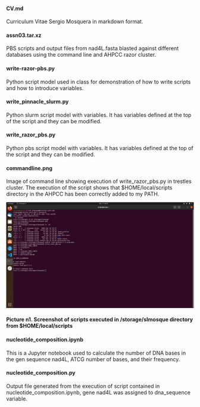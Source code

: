 #### CV.md 
Curriculum Vitae Sergio Mosquera in markdown format.

#### assn03.tar.xz
PBS scripts and output files from nad4L.fasta blasted against different databases using the command line and AHPCC razor cluster. 

#### write-razor-pbs.py  
Python script model used in class for demonstration of how to write scripts and how to introduce variables.  

#### write_pinnacle_slurm.py   
Python slurm script model with variables. It has variables defined at the top of the script and they can be modified.  

#### write_razor_pbs.py  
Python pbs script model with variables. It has variables defined at the top of the script and they can be modified.  

#### commandline.png  
Image of command line showing execution of write_razor_pbs.py in trestles cluster. The execution of the script shows that $HOME/local/scripts directory in the AHPCC has been correctly added to my PATH.

![Picture n1. Screenshot of scripts executed in /storage/slmosque directory from $HOME/local/scripts](commandline.png)

#### Picture n1. Screenshot of scripts executed in /storage/slmosque directory from $HOME/local/scripts

#### nucleotide_composition.ipynb  
This is a Jupyter notebook used to calculate the number of DNA bases in the gen sequence nad4L, ATCG number of bases, and their frequency.  

#### nucleotide_composition.py  
Output file generated from the execution of script contained in nucleotide_composition.ipynb, gene nad4L was assigned to dna_sequence variable.  

 

